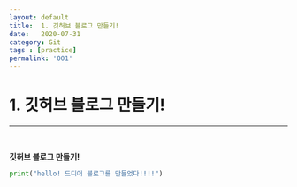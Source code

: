 ```yaml
---
layout: default
title:  1. 깃허브 블로그 만들기!
date:   2020-07-31
category: Git
tags : [practice]
permalink: '001'
---
```


# 1. 깃허브 블로그 만들기!
* * * 
<br>

**깃허브 블로그 만들기!**

~~~python
print("hello! 드디어 블로그를 만들었다!!!!")
~~~